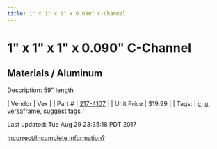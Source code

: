 ```yaml
---
title: 1" x 1" x 1" x 0.090" C-Channel
---
```


# 1" x 1" x 1" x 0.090" C-Channel
## Materials / Aluminum
Description: 	59" length 

| Vendor | Vex | 
| Part # | [217-4107](http://www.vexrobotics.com/vexpro/versaframe/versaframestock.html) | 
| Unit Price | $19.99 | 
| Tags: | [c](https://jgermita.github.io/frc-parts/search/?q=c), [u](https://jgermita.github.io/frc-parts/search/?q=u), [versaframe](https://jgermita.github.io/frc-parts/search/?q=versaframe), [suggest tags](https://docs.google.com/forms/d/e/1FAIpQLSeWyY8v3RgOty-MyWmh9U0iivNYN_molChYyS-0U-o-kOAv_g/viewform) | 

Last updated: Tue Aug 29 23:35:18 PDT 2017

 [Incorrect/Incomplete information?](https://docs.google.com/forms/d/e/1FAIpQLSeWyY8v3RgOty-MyWmh9U0iivNYN_molChYyS-0U-o-kOAv_g/viewform)